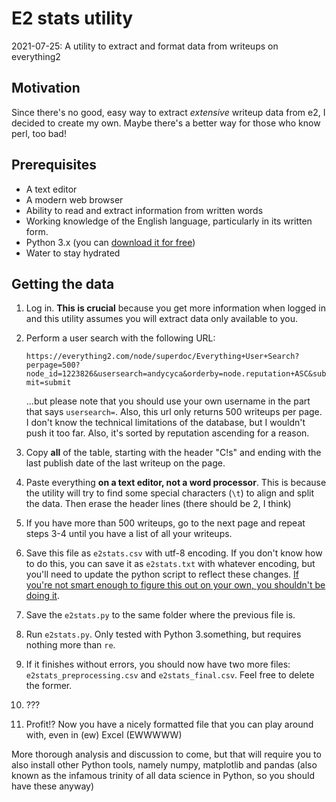 E2 stats utility
================

2021-07-25: A utility to extract and format data from writeups on
everything2

Motivation
----------

Since there's no good, easy way to extract *extensive* writeup data from
e2, I decided to create my own. Maybe there's a better way for those who
know perl, too bad!

Prerequisites
-------------

-   A text editor
-   A modern web browser
-   Ability to read and extract information from written words
-   Working knowledge of the English language, particularly in its
    written form.
-   Python 3.x (you can [download it for free])
-   Water to stay hydrated

Getting the data
----------------

1.  Log in. **This is crucial** because you get more information when
    logged in and this utility assumes you will extract data only
    available to you.

2.  Perform a user search with the following URL:

    `https://everything2.com/node/superdoc/Everything+User+Search?perpage=500?node_id=1223826&usersearch=andycyca&orderby=node.reputation+ASC&submit=submit`

    ...but please note that you should use your own username in the part
    that says `usersearch=`. Also, this url only returns 500 writeups
    per page. I don't know the technical limitations of the database,
    but I wouldn't push it too far. Also, it's sorted by reputation
    ascending for a reason.

3.  Copy **all** of the table, starting with the header "C!s" and ending
    with the last publish date of the last writeup on the page.

4.  Paste everything **on a text editor, not a word processor**. This is
    because the utility will try to find some special characters (`\t`)
    to align and split the data. Then erase the header lines (there
    should be 2, I think)

5.  If you have more than 500 writeups, go to the next page and repeat
    steps 3-4 until you have a list of all your writeups.

6.  Save this file as `e2stats.csv` with utf-8 encoding. If you don't
    know how to do this, you can save it as `e2stats.txt` with whatever
    encoding, but you'll need to update the python script to reflect
    these changes. [If you're not smart enough to figure this out on
    your own, you shouldn't be doing it].

7.  Save the `e2stats.py` to the same folder where the previous file is.

8.  Run `e2stats.py`. Only tested with Python 3.something, but requires
    nothing more than `re`.

9.  If it finishes without errors, you should now have two more files:
    `e2stats_preprocessing.csv` and `e2stats_final.csv`. Feel free to
    delete the former.

10. ???

11. Profit!? Now you have a nicely formatted file that you can play
    around with, even in (ew) Excel (EWWWWW)

More thorough analysis and discussion to come, but that will require you
to also install other Python tools, namely numpy, matplotlib and pandas
(also known as the infamous trinity of all data science in Python, so
you should have these anyway)

  [download it for free]: https://www.python.org/downloads/
  [If you're not smart enough to figure this out on your own, you shouldn't be doing it]:
    https://everything2.com/title/If+you%2527re+not+smart+enough+to+figure+this+out+on+your+own%252C+you+shouldn%2527t+be+doing+it
